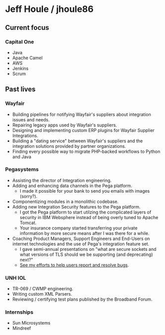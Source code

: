 # Jeff Houle / jhoule86

## Current focus

### Capital One
 - Java
 - Apache Camel
 - AWS
 - Jenkins
 - Scrum

## Past lives

### Wayfair
- Building pipelines for notifying Wayfair's suppliers about integration issues and needs.
- Repairing legacy apps used by Wayfair's suppliers.
- Designing and implementing custom ERP plugins for Wayfair Supplier Integrations.
- Building a "dating service" between Wayfair's suppliers and the integration solutions provided by partner organizations.
- Finding every possible way to migrate PHP-backed workflows to Python and Java

### Pegasystems
- Assisting the director of Integration engineering.
- Adding and enhancing data channels in the Pega platform.
  - I made it possible for your bank to send you emails with images (sorry?).
- Componentizing modules in a monolithic codebase.
- Adding new Integration Security features to the Pega platform.
  - I got the Pega platform to start utilzing the complicated layers of security in IBM Websphere instead of being overly tuned to Apache Tomcat.
  - Your insurance company started transferring your private information by more secure means after I was there for a while.
- Coaching Product Managers, Support Engineers and End-Users on internet technologies and the use of Pega's integration feature set.
  - I gave semi-annual presentations on "what are secure sockets and what versions of TLS should we be supporting (and deprecating) next?"
  - [See my efforts to help users report and resolve bugs](https://www.google.com/search?q=pega+houlj).

### UNH IOL
- TR-069 / CWMP engineering.
- Writing custom XML Parsers.
- Reviewing / certifying test plans published by the Broadband Forum.

### Internships
  - Sun Microsystems
  - Mindreef
